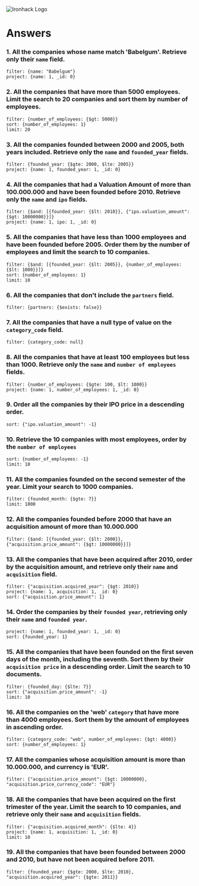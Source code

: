 ![Ironhack Logo](https://i.imgur.com/1QgrNNw.png)

# Answers

### 1. All the companies whose name match 'Babelgum'. Retrieve only their `name` field.

```
filter: {name: "Babelgum"}
project: {name: 1, _id: 0}
```

### 2. All the companies that have more than 5000 employees. Limit the search to 20 companies and sort them by **number of employees**.

```
filter: {number_of_employees: {$gt: 5000}}
sort: {number_of_employees: 1}
limit: 20
```

### 3. All the companies founded between 2000 and 2005, both years included. Retrieve only the `name` and `founded_year` fields.

```
filter: {founded_year: {$gte: 2000, $lte: 2005}}
project: {name: 1, founded_year: 1, _id: 0}
```

### 4. All the companies that had a Valuation Amount of more than 100.000.000 and have been founded before 2010. Retrieve only the `name` and `ipo` fields.

```
filter: {$and: [{founded_year: {$lt: 2010}}, {"ipo.valuation_amount": {$gt: 10000000}}]}
project: {name: 1, ipo: 1, _id: 0}
```

### 5. All the companies that have less than 1000 employees and have been founded before 2005. Order them by the number of employees and limit the search to 10 companies.

```
filter: {$and: [{founded_year: {$lt: 2005}}, {number_of_employees: {$lt: 1000}}]}
sort: {number_of_employees: 1}
limit: 10
```

### 6. All the companies that don't include the `partners` field.

```
filter: {partners: {$exists: false}}
```

### 7. All the companies that have a null type of value on the `category_code` field.

```
filter: {category_code: null}
```

### 8. All the companies that have at least 100 employees but less than 1000. Retrieve only the `name` and `number of employees` fields.

```
filter: {number_of_employees: {$gte: 100, $lt: 1000}}
project: {name: 1, number_of_employees: 1, _id: 0}
```

### 9. Order all the companies by their IPO price in a descending order.

```
sort: {"ipo.valuation_amount": -1}
```

### 10. Retrieve the 10 companies with most employees, order by the `number of employees`

```
sort: {number_of_employees: -1}
limit: 10
```

### 11. All the companies founded on the second semester of the year. Limit your search to 1000 companies.

```
filter: {founded_month: {$gte: 7}}
limit: 1000
```

### 12. All the companies founded before 2000 that have an acquisition amount of more than 10.000.000

```
filter: {$and: [{founded_year: {$lt: 2000}}, {"acquisition.price_amount": {$gt: 10000000}}]}
```

### 13. All the companies that have been acquired after 2010, order by the acquisition amount, and retrieve only their `name` and `acquisition` field.

```
filter: {"acquisition.acquired_year": {$gt: 2010}}
project: {name: 1, acquisition: 1, _id: 0}
sort: {"acquisition.price_amount": 1}
```

### 14. Order the companies by their `founded year`, retrieving only their `name` and `founded year`.

```
project: {name: 1, founded_year: 1, _id: 0}
sort: {founded_year: 1}
```

### 15. All the companies that have been founded on the first seven days of the month, including the seventh. Sort them by their `acquisition price` in a descending order. Limit the search to 10 documents.

```
filter: {founded_day: {$lte: 7}}
sort: {"acquisition.price_amount": -1}
limit: 10
```

### 16. All the companies on the 'web' `category` that have more than 4000 employees. Sort them by the amount of employees in ascending order.

```
filter: {category_code: "web", number_of_employees: {$gt: 4000}}
sort: {number_of_employees: 1}
```

### 17. All the companies whose acquisition amount is more than 10.000.000, and currency is 'EUR'.

```
filter: {"acquisition.price_amount": {$gt: 10000000}, "acquisition.price_currency_code": "EUR"}
```

### 18. All the companies that have been acquired on the first trimester of the year. Limit the search to 10 companies, and retrieve only their `name` and `acquisition` fields.

```
filter: {"acquisition.acquired_month": {$lte: 4}}
project: {name: 1, acquisition: 1, _id: 0}
limit: 10
```

### 19. All the companies that have been founded between 2000 and 2010, but have not been acquired before 2011.

```
filter: {founded_year: {$gte: 2000, $lte: 2010}, "acquisition.acquired_year": {$gte: 2011}}
```
